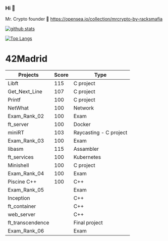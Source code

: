 ### Hi 👋
Mr. Crypto founder
🎩 https://opensea.io/collection/mrcrypto-by-racksmafia

[![github stats](https://github-readme-stats.vercel.app/api?username=eljommys&count_private=true&show_icons=true&theme=monokai)](https://github.com/eljommys/github-readme-stats)

[![Top Langs](https://github-readme-stats.vercel.app/api/top-langs/?username=eljommys&layout=compact&langs_count=8&theme=cobalt)](https://github.com/eljommys/github-readme-stats)

# 42Madrid

|   Projects	|  Score	| Type |
|---	|---	|--- |
|  Libft 	| 115  	| C project |
| Get_Next_Line  	| 107 | C project |
| Printf	| 100  	| C project |
| NetWhat | 100 | Network |
| Exam_Rank_02 | 100 | Exam |
| ft_server | 100 | Docker |
| miniRT | 103 | Raycasting - C project |
| Exam_Rank_03 | 100 | Exam |
| libasm | 115 | Assambler |
| ft_services | 100 | Kubernetes |
| Minishell | 100 | C project |
| Exam_Rank_04 | 100 | Exam |
| Piscine C++ | 100 | C++ |
| Exam_Rank_05 |  | Exam |
| Inception | | C++|
| ft_container | | C++ |
| web_server | | C++ |
| ft_transcendence | | Final project |
| Exam_Rank_06 |  | Exam |
